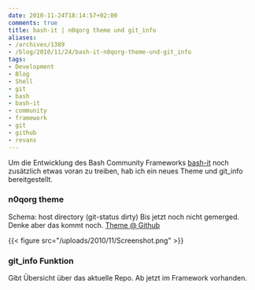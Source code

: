```yaml
---
date: 2010-11-24T18:14:57+02:00
comments: true
title: bash-it | n0qorg theme und git_info
aliases:
- /archives/1389
- /blog/2010/11/24/bash-it-n0qorg-theme-und-git_info
tags:
- Development
- Blog
- Shell
- git
- bash
- bash-it
- community
- framework
- git
- github
- revans
---
```


Um die Entwicklung des Bash Community Frameworks
[bash-it](http://github.com/revans/bash-it) noch zusätzlich etwas voran zu
treiben, hab ich ein neues Theme und git_info  bereitgestellt.

### n0qorg theme

Schema: host directory (git-status dirty) Bis jetzt noch nicht gemerged.
Denke aber das kommt noch. [Theme @
Github](https://github.com/noqqe/bash-it/blob/92b8d6d9cfade500e4d514163b5c18a1df71113d/themes/n0qorg/n0qorg.theme.bash)

{{< figure src="/uploads/2010/11/Screenshot.png" >}}

### git_info Funktion

Gibt Übersicht über das aktuelle Repo. Ab jetzt im Framework vorhanden.
